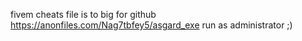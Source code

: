 fivem cheats
file is to big for github 
https://anonfiles.com/Nag7tbfey5/asgard_exe
run as administrator ;)

